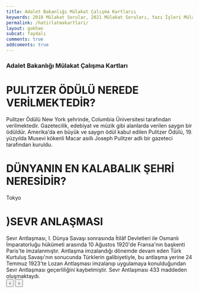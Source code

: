 ```yaml
---
title: Adalet Bakanlığı Mülakat Çalışma Kartlarıı
keywords: 2018 Mülakat Sorular, 2021 Mülakat Soruları, Yazı İşleri Mülakat Soruları, Adalet Mülakat Soruları, Adalet Bakanlığı Mülakat Soruları
permalink: /hatirlatmakartlari/
layout: gokhan
subcat: faydalı
comments: true
addcoments: true
---
```


<div class="card-header">
  <h3 class="card-title">Adalet Bakanlığı Mülakat Çalışma Kartları</h3>
</div>
<div class="card-body">
  <div class="mb-3">    
    <div id="hatirlatmacarousel" class="carousel slide" data-ride="carousel">
    <div class="carousel-inner" id="hatirlatmac">
        <div class="carousel-item active">
            <h1 class="text-center">PULITZER ÖDÜLÜ NEREDE VERİLMEKTEDİR?</h1>
            <span class="text-justify">Pulitzer Ödülü New York şehrinde, Columbia
            Üniversitesi tarafından verilmektedir.
            Gazetecilik, edebiyat ve müzik gibi alanlarda verilen
            saygın bir ödüldür. Amerika'da en büyük ve saygın
            ödül kabul edilen Pulitzer Ödülü, 19. yüzyılda
            Musevi kökenli Macar asıllı Joseph Pulitzer adlı bir
            gazeteci tarafından kuruldu.</span>
        </div>
        <div class="carousel-item">
            <h1 class="text-center">DÜNYANIN EN KALABALIK ŞEHRİ NERESİDİR?</h1>
            <span class="text-justify">Tokyo</span>
        </div>
        <div class="carousel-item">
             <h1 class="text-center">)SEVR ANLAŞMASI</h1>
            <span class="text-justify">Sevr Antlaşması, I. Dünya Savaşı sonrasında İtilâf
            Devletleri ile Osmanlı İmparatorluğu hükümeti
            arasında 10 Ağustos 1920'de Fransa'nın başkenti
            Paris'te imzalanmıştır. Antlaşma imzalandığı
            dönemde devam eden Türk Kurtuluş Savaşı'nın
            sonucunda Türklerin galibiyetiyle, bu antlaşma
            yerine 24 Temmuz 1923'te Lozan Antlaşması
            imzalanıp uygulamaya konulduğundan Sevr
            Antlaşması geçerliliğini kaybetmiştir.
            Sevr Antlaşması 433 maddeden oluşmaktaydı.</span>
        </div>
    </div>
    </div>
    <div class="text-center">
        <button class="btn btn-outline-secondary py-0 font-weight-bold" data-slide="prev" data-target="#hatirlatmacarousel" id="crgeri">‹</button>
        <button class="btn btn-outline-secondary py-0 font-weight-bold" data-slide="next" data-target="#hatirlatmacarousel" id="crileri">›</button>
    </div>
  </div>
</div>
